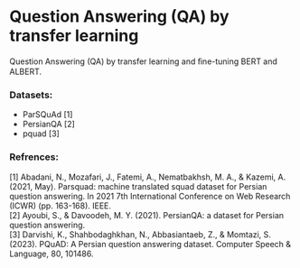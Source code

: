 # Question Answering (QA) by transfer learning

Question Answering (QA) by transfer learning and ﬁne-tuning BERT and ALBERT.

### Datasets:
* ParSQuAd [1]
* PersianQA [2]
* pquad [3]


### Refrences:
[1] Abadani, N., Mozafari, J., Fatemi, A., Nematbakhsh, M. A., & Kazemi, A. (2021, May). Parsquad: machine translated squad dataset for Persian question answering. In 2021 7th International Conference on Web Research (ICWR) (pp. 163-168). IEEE. \
[2] Ayoubi, S., & Davoodeh, M. Y. (2021). PersianQA: a dataset for Persian question answering. \
[3] Darvishi, K., Shahbodaghkhan, N., Abbasiantaeb, Z., & Momtazi, S. (2023). PQuAD: A Persian question answering dataset. Computer Speech & Language, 80, 101486.